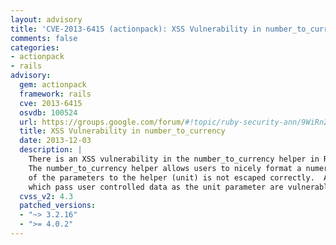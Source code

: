 ```yaml
---
layout: advisory
title: 'CVE-2013-6415 (actionpack): XSS Vulnerability in number_to_currency'
comments: false
categories:
- actionpack
- rails
advisory:
  gem: actionpack
  framework: rails
  cve: 2013-6415
  osvdb: 100524
  url: https://groups.google.com/forum/#!topic/ruby-security-ann/9WiRn2nhfq0
  title: XSS Vulnerability in number_to_currency
  date: 2013-12-03
  description: |
    There is an XSS vulnerability in the number_to_currency helper in Ruby on Raile.
    The number_to_currency helper allows users to nicely format a numeric value. One
    of the parameters to the helper (unit) is not escaped correctly.  Applications
    which pass user controlled data as the unit parameter are vulnerable to an XSS attack.
  cvss_v2: 4.3
  patched_versions:
  - "~> 3.2.16"
  - ">= 4.0.2"
---
```

